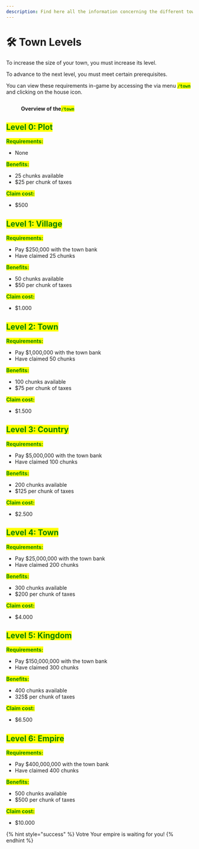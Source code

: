 ```yaml
---
description: Find here all the information concerning the different town levels.
---
```


# 🛠️ Town Levels

To increase the size of your town, you must increase its level.

To advance to the next level, you must meet certain prerequisites.

You can view these requirements in-game by accessing the via menu <mark style="color:green;">**`/town`**</mark> and clicking on the house icon.

<figure><img src="../.gitbook/assets/Capture d&#x27;écran 2024-12-03 173144.png" alt=""><figcaption><p><strong>Overview of the</strong><mark style="color:green;"><strong><code>/town</code></strong></mark></p></figcaption></figure>

## <mark style="color:green;">**Level 0: Plot**</mark>

<mark style="color:green;">**Requirements:**</mark>

* None

<mark style="color:green;">**Benefits:**</mark>

* 25 chunks available
* $25 per chunk of taxes

<mark style="color:green;">**Claim cost:**</mark>

* $500

## <mark style="color:green;">**Level 1: Village**</mark>

<mark style="color:green;">**Requirements:**</mark>

* Pay $250,000 with the town bank
* Have claimed 25 chunks

<mark style="color:green;">**Benefits:**</mark>

* 50 chunks available
* $50 per chunk of taxes

<mark style="color:green;">**Claim cost:**</mark>

* $1.000

## <mark style="color:green;">**Level 2: Town**</mark>

<mark style="color:green;">**Requirements:**</mark>

* Pay $1,000,000 with the town bank
* Have claimed 50 chunks

<mark style="color:green;">**Benefits:**</mark>

* 100 chunks available
* $75 per chunk of taxes

<mark style="color:green;">**Claim cost:**</mark>

* $1.500

## <mark style="color:green;">**Level 3: Country**</mark>

<mark style="color:green;">**Requirements:**</mark>

* Pay $5,000,000 with the town bank
* Have claimed 100 chunks

<mark style="color:green;">**Benefits:**</mark>

* 200 chunks available
* $125 per chunk of taxes

<mark style="color:green;">**Claim cost:**</mark>

* $2.500

## <mark style="color:green;">**Level 4: Town**</mark>

<mark style="color:green;">**Requirements:**</mark>

* Pay $25,000,000 with the town bank
*   Have claimed 200 chunks



<mark style="color:green;">**Benefits:**</mark>

* 300 chunks available
* $200 per chunk of taxes

<mark style="color:green;">**Claim cost:**</mark>

* $4.000

## <mark style="color:green;">**Level 5: Kingdom**</mark>

<mark style="color:green;">**Requirements:**</mark>

* Pay $150,000,000 with the town bank
* Have claimed 300 chunks

<mark style="color:green;">**Benefits:**</mark>

* 400 chunks available
* 325$ per chunk of taxes

<mark style="color:green;">**Claim cost:**</mark>

* $6.500

## <mark style="color:green;">**Level 6: Empire**</mark>

<mark style="color:green;">**Requirements:**</mark>

* Pay $400,000,000 with the town bank
* Have claimed 400 chunks

<mark style="color:green;">**Benefits:**</mark>

* 500 chunks available
* $500 per chunk of taxes

<mark style="color:green;">**Claim cost:**</mark>

* $10.000

{% hint style="success" %}
Votre Your empire is waiting for you!
{% endhint %}
